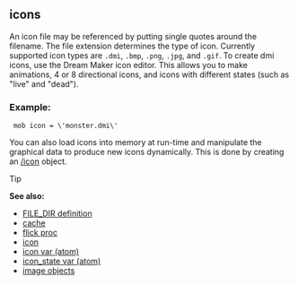 ## icons



An icon file may be referenced by putting single quotes around
the filename. The file extension determines the type of icon. Currently
supported icon types are `.dmi`, `.bmp`, `.png`, `.jpg`, and `.gif`. To
create dmi icons, use the Dream Maker icon editor. This allows you to
make animations, 4 or 8 directional icons, and icons with different
states (such as "live" and "dead").
### Example:

``` dm
 mob icon = \'monster.dmi\' 
```
 

You can
also load icons into memory at run-time and manipulate the graphical
data to produce new icons dynamically. This is done by creating an
[/icon](/ref/icon.md) object.

> [!TIP] 
> **See also:**
> +   [FILE_DIR definition](/ref/DM/preprocessor/define/FILE_DIR.md) 
> +   [cache](/ref/DM/cache.md) 
> +   [flick proc](/ref/proc/flick.md) 
> +   [icon](/ref/icon.md) 
> +   [icon var (atom)](/ref/atom/var/icon.md) 
> +   [icon_state var (atom)](/ref/atom/var/icon_state.md) 
> +   [image objects](/ref/image.md) 
